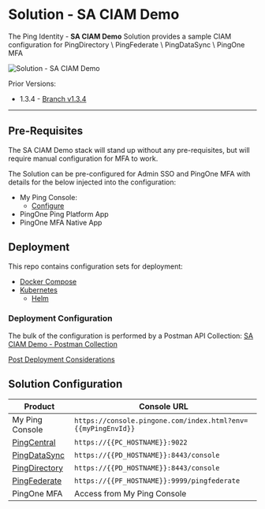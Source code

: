 # Solution - SA CIAM Demo

The Ping Identity - **SA CIAM Demo** Solution provides a sample CIAM configuration for PingDirectory \ PingFederate \ PingDataSync \ PingOne MFA

![Solution - SA CIAM Demo](Customer360.png)

Prior Versions:

* 1.3.4 - [Branch v1.3.4](https://github.com/cprice-ping/Customer360/tree/v1.3.4)

---

## Pre-Requisites

The SA CIAM Demo stack will stand up without any pre-requisites, but will require manual configuration for MFA to work.

The Solution can be pre-configured for Admin SSO and PingOne MFA with details for the below injected into the configuration:

* My Ping Console:
  * [Configure](/docs/sso-myping.md)
* PingOne Ping Platform App
* PingOne MFA Native App

## Deployment

This repo contains configuration sets for deployment:

* [Docker Compose](deployment/Compose)
* [Kubernetes](deployment/Kubernetes)
  * [Helm](deployment/Kubernetes/helm)

### Deployment Configuration

The bulk of the configuration is performed by a Postman API Collection:
[SA CIAM Demo - Postman Collection](https://documenter.getpostman.com/view/1239082/T1LQhmBu)

[Post Deployment Considerations](docs/post-deployment.md)

## Solution Configuration

| Product | Console URL |
| ----- | ----- |
| My Ping Console | `https://console.pingone.com/index.html?env={{myPingEnvId}}`
| [PingCentral](docs/solution-pc.md) | `https://{{PC_HOSTNAME}}:9022` |
| [PingDataSync](docs/solution-pd.md) | `https://{{PD_HOSTNAME}}:8443/console` |
| [PingDirectory](docs/solution-pd.md) | `https://{{PD_HOSTNAME}}:8443/console` |
| [PingFederate](docs/solution-pf.md) | `https://{{PF_HOSTNAME}}:9999/pingfederate` |
| PingOne MFA | Access from My Ping Console |
